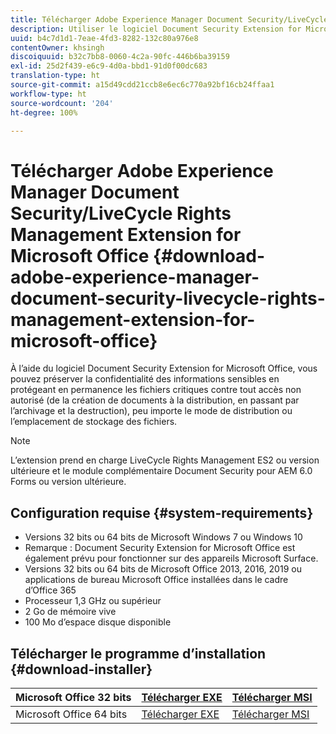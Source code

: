 ```yaml
---
title: Télécharger Adobe Experience Manager Document Security/LiveCycle Rights Management Extension for Microsoft Office
description: Utiliser le logiciel Document Security Extension for Microsoft Office afin de protéger les fichiers critiques contre tout accès non autorisé
uuid: b4c7d1d1-7eae-4fd3-8282-132c80a976e8
contentOwner: khsingh
discoiquuid: b32c7bb8-0060-4c2a-90fc-446b6ba39159
exl-id: 25d2f439-e6c9-4d0a-bbd1-91d0f00dc683
translation-type: ht
source-git-commit: a15d49cdd21ccb8e6ec6c770a92bf16cb24ffaa1
workflow-type: ht
source-wordcount: '204'
ht-degree: 100%

---
```


# Télécharger Adobe Experience Manager Document Security/LiveCycle Rights Management Extension for Microsoft Office {#download-adobe-experience-manager-document-security-livecycle-rights-management-extension-for-microsoft-office}

À l’aide du logiciel Document Security Extension for Microsoft Office, vous pouvez préserver la confidentialité des informations sensibles en protégeant en permanence les fichiers critiques contre tout accès non autorisé (de la création de documents à la distribution, en passant par l’archivage et la destruction), peu importe le mode de distribution ou l’emplacement de stockage des fichiers.

>[!NOTE]
>
>L’extension prend en charge LiveCycle Rights Management ES2 ou version ultérieure et le module complémentaire Document Security pour AEM 6.0 Forms ou version ultérieure.

## Configuration requise {#system-requirements}

* Versions 32 bits ou 64 bits de Microsoft Windows 7 ou Windows 10
* Remarque : Document Security Extension for Microsoft Office est également prévu pour fonctionner sur des appareils Microsoft Surface.
* Versions 32 bits ou 64 bits de Microsoft Office 2013, 2016, 2019 ou applications de bureau Microsoft Office installées dans le cadre d’Office 365
* Processeur 1,3 GHz ou supérieur
* 2 Go de mémoire vive
* 100 Mo d’espace disque disponible

## Télécharger le programme d’installation {#download-installer}

| Microsoft Office 32 bits | [Télécharger EXE](http://download.macromedia.com/pub/livecycle/policyserver/DocumentSecurityExtensionforMicrosoftOffice.exe) | [Télécharger MSI](http://download.macromedia.com/pub/livecycle/policyserver/DocumentSecurityExtensionforMicrosoftOffice.zip) |
|---|---|---|
| Microsoft Office 64 bits | [Télécharger EXE](http://download.macromedia.com/pub/livecycle/policyserver/DocumentSecurityExtensionforMicrosoftOffice64.exe) | [Télécharger MSI](http://download.macromedia.com/pub/livecycle/policyserver/DocumentSecurityExtensionforMicrosoftOffice64.zip) |
